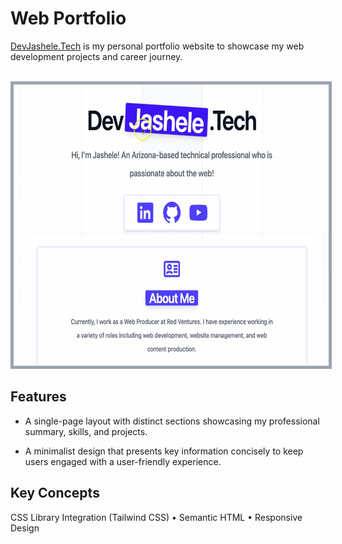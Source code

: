 # Web Portfolio

[DevJashele.Tech](https://devjashele.tech/) is my personal portfolio website to showcase my web development projects and career journey.

<br>

<div align="center">
<img src="./images/jashele-tillman-portfolio.gif" style="border:5px solid #9CA3AF;" width="625" height="450">
</div>


## Features
 
- A single-page layout with distinct sections showcasing my professional summary, skills, and projects.

- A minimalist design that presents key information concisely to keep users engaged with a user-friendly experience.

## Key Concepts

CSS Library Integration (Tailwind CSS) • Semantic HTML • Responsive Design

